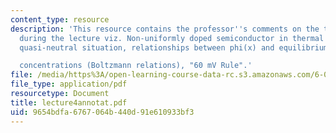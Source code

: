 ```yaml
---
content_type: resource
description: 'This resource contains the professor''s comments on the topics covered
  during the lecture viz. Non-uniformly doped semiconductor in thermal equilibrium,
  quasi-neutral situation, relationships between phi(x) and equilibrium carrier

  concentrations (Boltzmann relations), "60 mV Rule".'
file: /media/https%3A/open-learning-course-data-rc.s3.amazonaws.com/6-012-microelectronic-devices-and-circuits-fall-2005/9654bdfa6767064b440d91e610933bf3_lecture4annotat.pdf
file_type: application/pdf
resourcetype: Document
title: lecture4annotat.pdf
uid: 9654bdfa-6767-064b-440d-91e610933bf3
---
```

